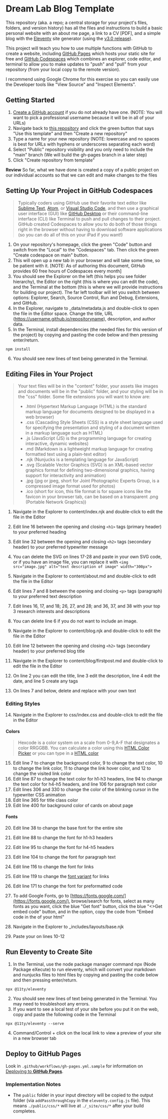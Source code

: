 # Dream Lab Blog Template

This repository (aka. a repo; a central storage for your project's files, folders, and version history) has all the files and instructions to build a basic personal website with an about me page, a link to a CV [PDF], and a simple blog with the [Eleventy](https://www.11ty.dev/) site generator (using the [v3.0 release](https://github.com/11ty/eleventy/releases/tag/v3.0.0)).

This project will teach you how to use multiple functions with GitHub to create a website, including [GitHub Pages](https://pages.github.com/) which hosts your static site for free and [GitHub Codespaces](https://github.com/features/codespaces) which combines an explorer, code editor, and terminal to allow you to make updates to "push" and "pull" from your repository (from your local copy to the remote version). 

I recommend using Google Chrome for this exercise so you can easily use the Developer tools like "View Source" and "Inspect Elements".

## Getting Started

1. [Create a GitHub account](https://github.com/signup) if you do not already have one. (NOTE: You will want to pick a professional username because it will be in all of your URLs)
2. Navigate back to [this repository](https://github.com/Makeademic/dream-lab-blog/) and click the green button that says "Use this template" and then "Create a new repository"
3. Type a name for your new repository (NOTE: lowercase and no spaces is best for URLs with hyphens or underscores separating each word)
4. Select "Public" repository visibility and you only need to include the "main" branch (We will build the gh-pages branch in a later step)
5. Click "Create repository from template"

**Review**
So far, what we have done is created a copy of a public project on our individual accounts so that we can edit and make changes to the files

## Setting Up Your Project in GitHub Codespaces

>Typically coders using GitHub use their favorite text editor like [Sublime Text](https://www.sublimetext.com/), [Atom](https://atom-editor.cc/), or [Visual Studio Code](https://code.visualstudio.com/), and then use a graphical user interface (GUI) like [GitHub Desktop](https://github.com/apps/desktop) or their command-line interface (CLI) like Terminal to push and pull changes to their project. GitHub created Codespaces to allow you to do both of those things right in the browser without having to download software applications (so you can do all of this on your iPad if you want!)

1. On your repository's homepage, click the green "Code" button and switch from the "Local" to the "Codespaces" tab. Then click the green "Create codespace on main" button.
2. This will open up a new tab in your browser and will take some time, so be patient with it. [NOTE: As of authoring this document, GitHub provides 60 free hours of Codespaces every month]
3. You should see the Explorer on the left (this helps you see folder hierarchy), the Editor on the right (this is where you can edit the code), and the Terminal at the bottom (this is where we will provide instructions for building our project). The far left toolbar will let you switch between options: Explorer, Search, Source Control, Run and Debug, Extensions, and GitHub.
4. In the Explorer, navigate to _data/metadata.js and double-click to open the file in the Editor space. Change the title, URL (https://username.github.io/repositoryname), description, and author data.
5. In the Terminal, install dependencies (the needed files for this version of the project) by copying and pasting the code below and then pressing enter/return.
```
npm install
```
6. You should see new lines of text being generated in the Terminal.

## Editing Files in Your Project

>Your text files will be in the "content" folder, your assets like images and documents will be in the "public" folder, and your styling will be in the "css" folder. Some file extensions you will want to know are: 
>- .html (Hypertext Markup Language (HTML) is the standard markup language for documents designed to be displayed in a web browser)
>- .css (Cascading Style Sheets (CSS) is a style sheet language used for specifying the presentation and styling of a document written in a markup language such as HTML)
>- .js (JavaScript (JS) is the programming language for creating interactive, dynamic websites)
>- .md (Markdown is a lightweight markup language for creating formatted text using a plain-text editor)
>- .njk (Nunjucks is a templating language for JavaScript)
>- .svg (Scalable Vector Graphics (SVG) is an XML-based vector graphics format for defining two-dimensional graphics, having support for interactivity and animation)
>- .jpg (jpg or jpeg, short for Joint Photographic Experts Group, is a compressed image format used for photos)
>- .ico (short for icon, this file format is for square icons like the favicon in your browser tab, can be based on a transparent .png (Portable Network Graphics))

1. Navigate in the Explorer to content/index.njk and double-click to edit the file in the Editor
2. Edit line 16 between the opening and closing `<h1>` tags (primary header) to your preferred heading
3. Edit line 32 between the opening and closing `<h2>` tags (secondary header) to your preferred typewriter message
4. You can delete the SVG on lines 17-28 and paste in your own SVG code, or if you have an image file, you can replace it with `<img src="image.jpg" alt="text description of image" width="300px">`

5. Navigate in the Explorer to content/about.md and double-click to edit the file in the Editor
6. Edit lines 7 and 8 between the opening and closing `<p>` tags (paragraph) to your preferred text description
7. Edit lines 16, 17, and 18; 26, 27, and 28; and 36, 37, and 38 with your top 3 research interests and descriptions
8. You can delete line 6 if you do not want to include an image.

9. Navigate in the Explorer to content/blog.njk and double-click to edit the file in the Editor
10. Edit line 12 between the opening and closing `<h2>` tags (secondary header) to your preferred blog title

11. Navigate in the Explorer to content/blog/firstpost.md and double-click to edit the file in the Editor
12. On line 2 you can edit the title, line 3 edit the description, line 4 edit the date, and line 5 create any tags
13. On lines 7 and below, delete and replace with your own text

### Editing Styles

14. Navigate in the Explorer to css/index.css and double-click to edit the file in the Editor

#### Colors
>Hexcode is a color system on a scale from 0-9,A-F that designates a color RRGGBB. You can calculate a color using this [HTML Color Picker](https://www.w3schools.com/colors/colors_picker.asp) or you can type in a [HTML color](https://www.w3schools.com/colors/colors_names.asp)

15. Edit line 7 to change the background color, 9 to change the text color, 10 to change the link color, 11 to change the link hover color, and 12 to change the visited link color
16. Edit line 87 to change the text color for h1-h3 headers, line 94 to change the text color for h4-h5 headers, and line 106 for paragraph text color
17. Edit lines 306 and 330 to change the color of the blinking cursor in the typewriter CSS animation
18. Edit line 365 for title class color
19. Edit line 400 for background color of cards on about page

#### Fonts
20. Edit line 38 to change the base font for the entire site
21. Edit line 88 to change the font for h1-h3 headers
22. Edit line 95 to change the font for h4-h5 headers
23. Edit line 104 to change the font for paragraph text
24. Edit line 116 to change the font for links
25. Edit line 119 to change the [font variant](https://www.w3schools.com/cssref/pr_font_font-variant.php) for links 
26. Edit line 171 to change the font for preformatted code

27. To add Google Fonts, go to [https://fonts.google.com/](https://fonts.google.com/), browse/search for fonts, select as many fonts as you want, click the blue "Get font" button, click the blue "<>Get embed code" button, and in the <link> option, copy the code from "Embed code in the <head> of your html"
28. Navigate in the Explorer to _includes/layouts/base.njk
29. Paste your <links> on lines 10-12

## Run Eleventy to Create Site

1. In the Terminal, use the node package manager command npx (Node Package eXecute) to run eleventy, which will convert your markdown and nunjucks files to html files by copying and pasting the code below and then pressing enter/return.
```
npx @11ty/eleventy
```
2. You should see new lines of text being generated in the Terminal. You may need to troubleshoot any errors.
3. If you want to see a local test of your site before you put it on the web, copy and paste the following code in the Terminal
```
npx @11ty/eleventy --serve
```
4. Command/Control + click on the local link to view a preview of your site in a new browser tab


## Deploy to GitHub Pages

Look in `.github/workflows/gh-pages.yml.sample` for information on [Deploying to **GitHub Pages**](https://www.11ty.dev/docs/deployment/#deploy-an-eleventy-project-to-git-hub-pages).


### Implementation Notes
- The `public` folder in your input directory will be copied to the output folder (via `addPassthroughCopy` in the `eleventy.config.js` file). This means `./public/css/*` will live at `./_site/css/*` after your build completes.
